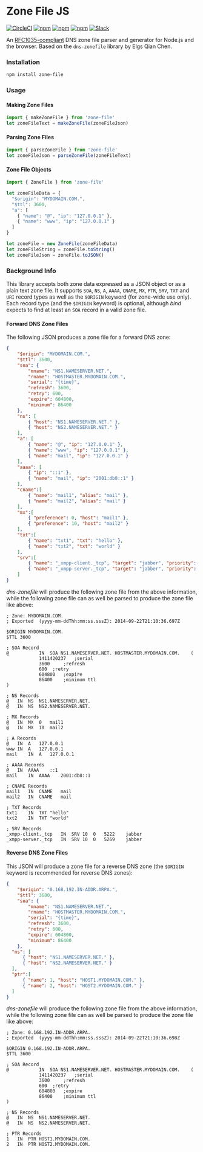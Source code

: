 # Zone File JS

[![CircleCI](https://img.shields.io/circleci/project/blockstack/zone-file-js/master.svg)](https://circleci.com/gh/blockstack/zone-file-js/tree/master)
[![npm](https://img.shields.io/npm/l/zone-file.svg)](https://www.npmjs.com/package/zone-file)
[![npm](https://img.shields.io/npm/v/zone-file.svg)](https://www.npmjs.com/package/zone-file)
[![npm](https://img.shields.io/npm/dm/zone-file.svg)](https://www.npmjs.com/package/zone-file)
[![Slack](https://img.shields.io/badge/join-slack-e32072.svg?style=flat)](http://chat.blockstack.org/)

An [RFC1035-compliant](http://www.ietf.org/rfc/rfc1035.txt) DNS zone file parser and generator for Node.js and the browser. Based on the `dns-zonefile` library by Elgs Qian Chen.

### Installation

```bash
npm install zone-file
```

### Usage

#### Making Zone Files

```js
import { makeZoneFile } from 'zone-file'
let zoneFileText = makeZoneFile(zoneFileJson)
```

#### Parsing Zone Files

```js
import { parseZoneFile } from 'zone-file'
let zoneFileJson = parseZoneFile(zoneFileText)
```

#### Zone File Objects

```js
import { ZoneFile } from 'zone-file'

let zoneFileData = {
  "$origin": "MYDOMAIN.COM.",
  "$ttl": 3600,
  "a": [
    { "name": "@", "ip": "127.0.0.1" },
    { "name": "www", "ip": "127.0.0.1" }
  ]
}

let zoneFile = new ZoneFile(zoneFileData)
let zoneFileString = zoneFile.toString()
let zoneFileJson = zoneFile.toJSON()
```

### Background Info

This library accepts both zone data expressed as a JSON object or as a plain text zone file. It supports `SOA`, `NS`, `A`, `AAAA`, `CNAME`, `MX`, `PTR`, `SRV`, `TXT` and `URI` record types as well as the `$ORIGIN` keyword (for zone-wide use only). Each record type
(and the `$ORIGIN` keyword) is optional, although _bind_ expects to find at least an `SOA` record in a valid zone file.

#### Forward DNS Zone Files

The following JSON produces a zone file for a forward DNS zone:

```json
{
    "$origin": "MYDOMAIN.COM.",
    "$ttl": 3600,
    "soa": {
        "mname": "NS1.NAMESERVER.NET.",
        "rname": "HOSTMASTER.MYDOMAIN.COM.",
        "serial": "{time}",
        "refresh": 3600,
        "retry": 600,
        "expire": 604800,
        "minimum": 86400
    },
    "ns": [
        { "host": "NS1.NAMESERVER.NET." },
        { "host": "NS2.NAMESERVER.NET." }
    ],
    "a": [
        { "name": "@", "ip": "127.0.0.1" },
        { "name": "www", "ip": "127.0.0.1" },
        { "name": "mail", "ip": "127.0.0.1" }
    ],
    "aaaa": [
        { "ip": "::1" },
        { "name": "mail", "ip": "2001:db8::1" }
    ],
    "cname":[
        { "name": "mail1", "alias": "mail" },
        { "name": "mail2", "alias": "mail" }
    ],
    "mx":[
        { "preference": 0, "host": "mail1" },
        { "preference": 10, "host": "mail2" }
    ],
    "txt":[
        { "name": "txt1", "txt": "hello" },
        { "name": "txt2", "txt": "world" }
    ],
    "srv":[
        { "name": "_xmpp-client._tcp", "target": "jabber", "priority": 10, "weight": 0, "port": 5222 },
        { "name": "_xmpp-server._tcp", "target": "jabber", "priority": 10, "weight": 0, "port": 5269 }
    ]
}
```

_dns-zonefile_ will produce the following zone file from the above information,
while the following zone file can as well be parsed to produce the zone file
like above:

```
; Zone: MYDOMAIN.COM.
; Exported  (yyyy-mm-ddThh:mm:ss.sssZ): 2014-09-22T21:10:36.697Z

$ORIGIN MYDOMAIN.COM.
$TTL 3600

; SOA Record
@	 		IN	SOA	NS1.NAMESERVER.NET.	HOSTMASTER.MYDOMAIN.COM.	(
			1411420237	 ;serial
			3600	 ;refresh
			600	 ;retry
			604800	 ;expire
			86400	 ;minimum ttl
)

; NS Records
@	IN	NS	NS1.NAMESERVER.NET.
@	IN	NS	NS2.NAMESERVER.NET.

; MX Records
@	IN	MX	0	mail1
@	IN	MX	10	mail2

; A Records
@	IN	A	127.0.0.1
www	IN	A	127.0.0.1
mail	IN	A	127.0.0.1

; AAAA Records
@	IN	AAAA	::1
mail	IN	AAAA	2001:db8::1

; CNAME Records
mail1	IN	CNAME	mail
mail2	IN	CNAME	mail

; TXT Records
txt1	IN	TXT	"hello"
txt2	IN	TXT	"world"

; SRV Records
_xmpp-client._tcp	IN	SRV	10	0	5222	jabber
_xmpp-server._tcp	IN	SRV	10	0	5269	jabber
```

#### Reverse DNS Zone Files

This JSON will produce a zone file for a reverse DNS zone (the `$ORIGIN`
keyword is recommended for reverse DNS zones):

```json
{
	"$origin": "0.168.192.IN-ADDR.ARPA.",
	"$ttl": 3600,
	"soa": {
		"mname": "NS1.NAMESERVER.NET.",
		"rname": "HOSTMASTER.MYDOMAIN.COM.",
		"serial": "{time}",
		"refresh": 3600,
		"retry": 600,
		"expire": 604800,
		"minimum": 86400
	},
  "ns": [
      { "host": "NS1.NAMESERVER.NET." },
      { "host": "NS2.NAMESERVER.NET." }
  ],
  "ptr":[
      { "name": 1, "host": "HOST1.MYDOMAIN.COM." },
      { "name": 2, "host": "HOST2.MYDOMAIN.COM." }
  ]
}
```

_dns-zonefile_ will produce the following zone file from the above information,
while the following zone file can as well be parsed to produce the zone file
like above:

```
; Zone: 0.168.192.IN-ADDR.ARPA.
; Exported  (yyyy-mm-ddThh:mm:ss.sssZ): 2014-09-22T21:10:36.698Z

$ORIGIN 0.168.192.IN-ADDR.ARPA.
$TTL 3600

; SOA Record
@	 		IN	SOA	NS1.NAMESERVER.NET.	HOSTMASTER.MYDOMAIN.COM.	(
			1411420237	 ;serial
			3600	 ;refresh
			600	 ;retry
			604800	 ;expire
			86400	 ;minimum ttl
)

; NS Records
@	IN	NS	NS1.NAMESERVER.NET.
@	IN	NS	NS2.NAMESERVER.NET.

; PTR Records
1	IN	PTR	HOST1.MYDOMAIN.COM.
2	IN	PTR	HOST2.MYDOMAIN.COM.
```
